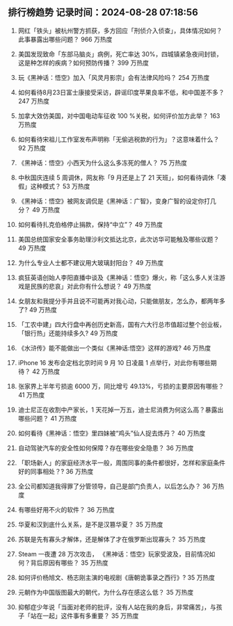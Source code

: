 
## 排行榜趋势 记录时间：2024-08-28 07:18:56
  
  1. 网红「铁头」被杭州警方抓获，多方回应「刑侦介入侦查」，具体情况如何？此事暴露出哪些问题？ 966 万热度
    
  2. 美国发现致命「东部马脑炎」病例，死亡率达 30%，四城镇紧急夜间封锁，这是种怎样的疾病？如何预防传播？ 399 万热度
    
  3. 玩《黑神话：悟空》加入「风灵月影宗」会有法律风险吗？ 254 万热度
    
  4. 如何看待8月23日富士康接受采访，辟谣印度苹果良率不低，和中国差不多？ 247 万热度
    
  5. 加拿大效仿美国，对中国电动车征收 100 %关税，如何评价加方此举？ 163 万热度
    
  6. 如何看待宋祖儿工作室发布声明称「无偷逃税款的行为」？这意味着什么？ 92 万热度
    
  7. 《黑神话：悟空》小西天为什么这么多冻死的僧人？ 75 万热度
    
  8. 中秋国庆连续 5 周调休，网友称「9 月还是上了 21 天班」，如何看待调休「凑假」这种模式？ 53 万热度
    
  9. 《黑神话：悟空》被网友调侃是《黑神话：广智》，变身广智的设定你打几分？ 49 万热度
    
  10. 如何看待扎克伯格停止捐款，保持“中立”？ 49 万热度
    
  11. 美国总统国家安全事务助理沙利文抵达北京，此次访华可能触及哪些议题？ 49 万热度
    
  12. 为什么专业人士都不建议用大玻璃封阳台？ 49 万热度
    
  13. 疯狂英语创始人李阳直播中谈及《黑神话：悟空》爆火，称「这么多人关注游戏是民族的悲哀」对此你有什么想说？ 49 万热度
    
  14. 女朋友和我提分手并且说不可能再对我心动，只能做朋友，怎么办，都两年多了? 49 万热度
    
  15. 「工农中建」四大行盘中再创历史新高，国有六大行总市值超过整个创业板，「银行热」还能持续多久? 49 万热度
    
  16. 《水浒传》能不能做出一个类似《黑神话:悟空》这样的游戏? 46 万热度
    
  17. iPhone 16 发布会定档北京时间 9 月 10 日凌晨 1 点举行，对此你有哪些期待？ 42 万热度
    
  18. 张家界上半年亏损逾 6000 万，同比增亏 49.13%，亏损的主要原因有哪些？ 41 万热度
    
  19. 迪士尼正在收割中产家长，1 天花掉一万五，迪士尼消费为何这么高？暴露出哪些问题？ 41 万热度
    
  20. 如何看待《黑神话：悟空》里四妹被“鸡头”仙人捉去炼丹？ 40 万热度
    
  21. 自动驾驶汽车的安全性如何保障？存在哪些安全隐患？ 36 万热度
    
  22. 「职场新人」的家庭经济水平一般，周围同事的条件都很好，怎样和家庭条件好的同事相处？? 36 万热度
    
  23. 全公司都知道我得罪了分管领导，自己是部门负责人，以后怎么办？ 36 万热度
    
  24. 有哪些好用不火的软件？ 36 万热度
    
  25. 华夏和汉到底什么关系，是不是汉篡华夏？ 35 万热度
    
  26. 苏联是先有寡头才解体，还是解体了才在俄罗斯出现寡头？ 35 万热度
    
  27. Steam 一夜遭 28 万次攻击， 《黑神话：悟空》玩家受波及，目前情况如何？背后原因有哪些？ 35 万热度
    
  28. 如何评价杨旭文、杨志刚主演的电视剧《唐朝诡事录之西行》? 35 万热度
    
  29. 元朝作为中国版图最大的朝代，为什么存在感这么低？ 35 万热度
    
  30. 抑郁症少年说「当面对老师的批评，没有人站在我的身后，非常痛苦」，与孩子「站在一起」这件事有多重要？ 35 万热度
    